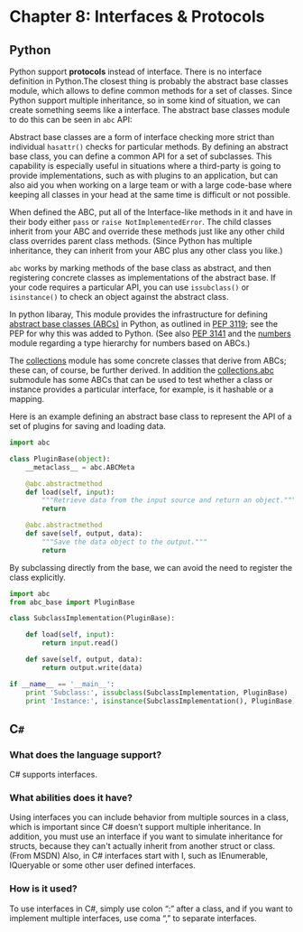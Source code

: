 # Chapter 8: Interfaces & Protocols

## Python

Python support **protocols** instead of interface. There is no interface definition in Python.The closest thing is probably the abstract base classes module, which allows to define common methods for a set of classes. Since Python support multiple inheritance, so in some kind of situation, we can create something seems like a interface. The abstract base classes module to do this can be seen in `abc` API:

Abstract base classes are a form of interface checking more strict than individual `hasattr()` checks for particular methods. By defining an abstract base class, you can define a common API for a set of subclasses. This capability is especially useful in situations where a third-party is going to provide implementations, such as with plugins to an application, but can also aid you when working on a large team or with a large code-base where keeping all classes in your head at the same time is difficult or not possible.

When defined the ABC, put all of the Interface-like methods in it and have in their body either `pass` or `raise NotImplementedError`. The child classes inherit from your ABC and override these methods just like any other child class overrides parent class methods. (Since Python has multiple inheritance, they can inherit from your ABC plus any other class you like.)

`abc` works by marking methods of the base class as abstract, and then registering concrete classes as implementations of the abstract base. If your code requires a particular API, you can use `issubclass()` or `isinstance()` to check an object against the abstract class.

In python libaray, This module provides the infrastructure for defining [abstract base classes (ABCs)](https://docs.python.org/3/glossary.html#term-abstract-base-class) in Python, as outlined in [PEP 3119](https://www.python.org/dev/peps/pep-3119); see the PEP for why this was added to Python. (See also [PEP 3141](https://www.python.org/dev/peps/pep-3141) and the [numbers](https://docs.python.org/3/library/numbers.html#module-numbers) module regarding a type hierarchy for numbers based on ABCs.)

The [collections](https://docs.python.org/3/library/collections.html#module-collections) module has some concrete classes that derive from ABCs; these can, of course, be further derived. In addition the [collections.abc](https://docs.python.org/3/library/collections.abc.html#module-collections.abc) submodule has some ABCs that can be used to test whether a class or instance provides a particular interface, for example, is it hashable or a mapping.

Here is an example defining an abstract base class to represent the API of a set of plugins for saving and loading data.

```python
import abc

class PluginBase(object):
    __metaclass__ = abc.ABCMeta

    @abc.abstractmethod
    def load(self, input):
        """Retrieve data from the input source and return an object."""
        return

    @abc.abstractmethod
    def save(self, output, data):
        """Save the data object to the output."""
        return
```

By subclassing directly from the base, we can avoid the need to register the class explicitly.

```python
import abc
from abc_base import PluginBase

class SubclassImplementation(PluginBase):

    def load(self, input):
        return input.read()

    def save(self, output, data):
        return output.write(data)

if __name__ == '__main__':
    print 'Subclass:', issubclass(SubclassImplementation, PluginBase)
    print 'Instance:', isinstance(SubclassImplementation(), PluginBase)
```

## C`#`

### What does the language support?

C# supports interfaces.

### What abilities does it have?

Using interfaces you can include behavior from multiple sources in a class, which is important since C# doesn’t support multiple inheritance. In addition, you must use an interface if you want to simulate inheritance for structs, because they can't actually inherit from another struct or class. (From MSDN)
Also, in C# interfaces start with I, such as IEnumerable, IQueryable or some other user defined interfaces.

### How is it used?

To use interfaces in C#, simply use colon “:” after a class, and if you want to implement multiple interfaces, use coma “,” to separate interfaces. 

